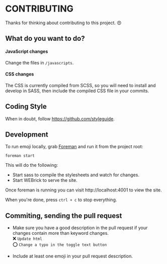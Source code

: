 # CONTRIBUTING

Thanks for thinking about contributing to this project. :heart_eyes:

## What do you want to do?

#### JavaScript changes

Change the files in `/javascripts`.

#### CSS changes

The CSS is currently compiled from SCSS, so you will need to install and develop in SASS, then include the compiled CSS file in your commits.

## Coding Style

When in doubt, follow https://github.com/styleguide.

## Development

To run emoji locally, grab [Foreman](https://ddollar.github.io/foreman/) and run it from the project root:

`foreman start`

This will do the following:

- Start sass to compile the stylesheets and watch for changes.
- Start WEBrick to serve the site.

Once foreman is running you can visit http://localhost:4001 to view the site.

When you're done, press `ctrl + c` to stop everything.

## Commiting, sending the pull request

- Make sure you have a good description in the pull request if your changes contain more than keyword changes.<br>
  :x: `Update html`<br>
  :o: `Change a typo in the toggle text button`

- Include at least one emoji in your pull request description.
